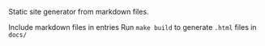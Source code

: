 Static site generator from markdown files.

Include markdown files in entries
Run `make build` to generate `.html` files in `docs/`
